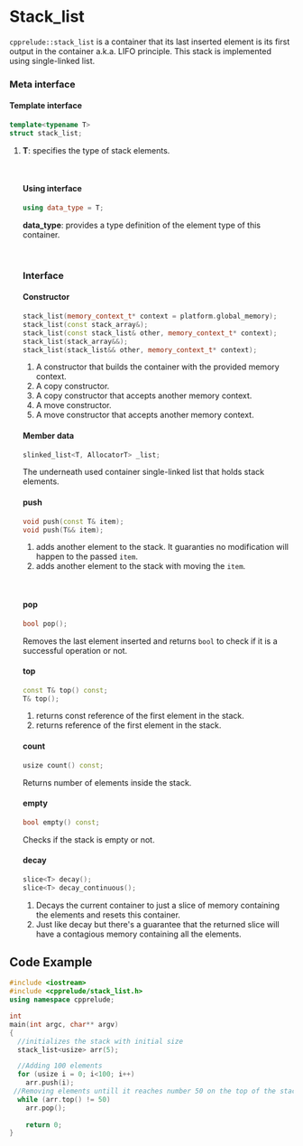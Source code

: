 # Stack_list

`cpprelude::stack_list`  is a container that its last inserted element is its first output in the container a.k.a. LIFO principle. This stack is implemented using single-linked list. 

### Meta interface

#### Template interface

```c++
template<typename T>
struct stack_list;
```

1. **T**: specifies the type of stack elements.

   ​

   #### Using interface

   ```C++
   using data_type = T;
   ```

   **data_type**: provides a type definition of the element type of this container.

   ​

   ### Interface

   #### Constructor

   ```c++
   stack_list(memory_context_t* context = platform.global_memory);
   stack_list(const stack_array&);
   stack_list(const stack_list& other, memory_context_t* context);
   stack_list(stack_array&&);
   stack_list(stack_list&& other, memory_context_t* context);
   ```

   1. A constructor that builds the container with the provided memory context.
   2. A copy constructor.
   3. A copy constructor that accepts another memory context.
   4. A move constructor.
   5. A move constructor that accepts another memory context.

   #### Member data

   ```c++
   slinked_list<T, AllocatorT> _list;
   ```

   The underneath used container single-linked list that holds stack elements.

   #### push

   ```C++
   void push(const T& item);
   void push(T&& item);
   ```

   1. adds another element to the stack. It guaranties no modification will happen to the passed `item`.
   2. adds another element to the stack with moving the `item`.

   ​

   #### pop

   ```C++
   bool pop();
   ```

   Removes the last element inserted and returns `bool` to check if it is a successful operation or not. 

   #### top

   ```C++
   const T& top() const;
   T& top();
   ```

   1. returns const reference of the first element in the stack.
   2. returns reference of the first element in the stack.

   #### count

   ```c++
   usize count() const;
   ```

   Returns number of elements  inside the stack.

   #### empty

   ```c++
   bool empty() const;
   ```

   Checks if the stack is empty or not.

   #### decay

   ```c++
   slice<T> decay();
   slice<T> decay_continuous();
   ```

   1. Decays the current container to just a slice of memory containing the elements and resets this container.
   2. Just like decay but there's a guarantee that the returned slice will have a contagious memory containing all the elements.



## Code Example

```c++
#include <iostream>
#include <cpprelude/stack_list.h>
using namespace cpprelude;

int
main(int argc, char** argv)
{
  //initializes the stack with initial size
  stack_list<usize> arr(5);

  //Adding 100 elements
  for (usize i = 0; i<100; i++)
    arr.push(i);
 //Removing elements untill it reaches number 50 on the top of the stack
  while (arr.top() != 50)
    arr.pop();
  
	return 0;
}
```

